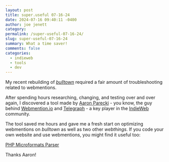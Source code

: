 ```yaml
---
layout: post
title: super.useful 07-16-24
date: 2024-07-16 09:40:11 -0400
author: joe jenett
category: 
permalink: /super-useful-07-16-24/
slug: super-useful-07-16-24
summary: What a time saver!
comments: false
categories:
  - indieweb
  - tools
  - dev
---
```

My recent rebuilding of <a href="https://bulltown.joejenett.com/071424/"><em>bulltown</em></a> required a fair amount of  troubleshooting
related to webmentions. 

After spending hours researching, changing, and testing over and over again, I discovered a tool made by <a href="https://aaronparecki.com/">Aaron Parecki</a> - you know, the guy behind <a title="Webmention.io" href="https://webmention.io/">Webmention.io</a> and <a title="Telegraph" href="https://telegraph.p3k.io/">Telegraph</a> - a key player in the <a title="IndieWeb" href="https://indieweb.org/">IndieWeb</a> community. 

The tool saved me hours and gave me a fresh start on optimizing webmentions on <em>bulltown</em> as well as two other <em>webthings</em>. If you code your own website and use webmentions, you might find it useful too:

<a title="PHP Microformats Parser" href="https://pin13.net/mf2/">PHP Microformats Parser</a>

Thanks Aaron!

<a href="https://brid.gy/publish/mastodon"></a>